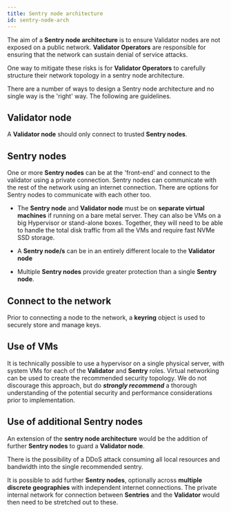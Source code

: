```yaml
---
title: Sentry node architecture
id: sentry-node-arch
---
```


The aim of a **Sentry node architecture** is to ensure Validator nodes are not exposed on a public network. **Validator Operators** are responsible for ensuring that the network can sustain denial of service attacks.

One way to mitigate these risks is for **Validator Operators** to carefully structure their network topology in a sentry node architecture.

There are a number of ways to design a Sentry node architecture and no single way is the 'right' way. The following are guidelines. 

## Validator node

A **Validator node** should only connect to trusted **Sentry nodes**.

## Sentry nodes

One or more **Sentry nodes** can be at the 'front-end' and connect to the validator using a private connection. Sentry nodes can communicate with the rest of the network using an internet connection. There are options for Sentry nodes to communicate with each other too. 

* The **Sentry node** and **Validator node** must be on **separate virtual machines** if running on a bare metal server. They can also be VMs on a big Hypervisor or stand-alone boxes. Together, they will need to be able to handle the total disk traffic from all the VMs and require fast NVMe SSD storage. 

* A **Sentry node/s** can be in an entirely different locale to the **Validator node**

* Multiple **Sentry nodes** provide greater protection than a single **Sentry node**. 

## Connect to the network

Prior to connecting a node to the network, a **keyring** object is used to securely store and manage keys.

<!-- ## Separation of Validator and Sentry nodes

Discrete physical servers for the **Validator** and **Sentry** are recommended. Using the recommended node minimum hardware specification, the separation of public internet and private internal network can be achieved either through physically separated interfaces, or a VLAN-based configuration. -->

## Use of VMs

It is technically possible to use a hypervisor on a single physical server, with system VMs for each of the **Validator** and **Sentry** roles. Virtual networking can be used to create the recommended security topology. We do not discourage this approach, but do ***strongly recommend*** a thorough understanding of the potential security and performance considerations prior to implementation.

## Use of additional Sentry nodes

An extension of the **sentry node architecture** would be the addition of further **Sentry nodes** to guard a **Validator node**.

There is the possibility of a DDoS attack consuming all local resources and bandwidth into the single recommended sentry. 

It is possible to add further **Sentry nodes**, optionally across **multiple discrete geographies** with independent internet connections. The private internal network for connection between **Sentries** and the **Validator** would then need to be stretched out to these.


